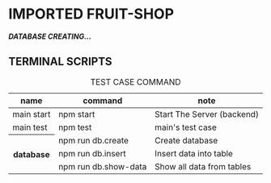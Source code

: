 # IMPORTED FRUIT-SHOP

***DATABASE CREATING...***

## TERMINAL SCRIPTS
<table>
    <caption>TEST CASE COMMAND</caption>
    <thead>
        <tr>
            <th>name</th>
            <th>command</th>
            <th>note</th>
        </tr>
    </thead>
    <tbody>
        <tr>
            <td>main start</td>
            <td>npm start</td>
            <td>Start The Server (backend)</td>
        </tr>
        <tr>
            <td>main test</td>
            <td>npm test</td>
            <td>main's test case</td>
        </tr>
        <tr>
            <th rowspan=3>database</th>
            <td>npm run db.create</td>
            <td>Create database</td>
        </tr>
        <tr>
            <td>npm run db.insert</td>
            <td>Insert data into table</td>
        </tr>
        <tr>
            <td>npm run db.show-data</td>
            <td>Show all data from tables</td>
        </tr>
    </tbody>
</table>
